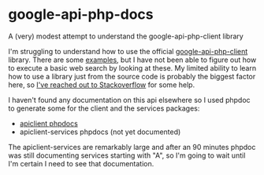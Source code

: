 # google-api-php-docs
A (very) modest attempt to understand the google-api-php-client library

I'm struggling to understand how to use the official [google-api-php-client](https://github.com/google/google-api-php-client) library.  There are some [examples](https://github.com/google/google-api-php-client), but I have not been able to figure out how to execute a basic web search by looking at these.  My limited ability to learn how to use a library just from the source code is probably the biggest factor here, so [I've reached out to Stackoverflow](http://stackoverflow.com/questions/41592249/how-to-use-php-client-for-google-custom-search-engine) for some help.

I haven't found any documentation on this api elsewhere so I used phpdoc to generate some for the client and the services packages:

* [apiclient phpdocs](https://doub1ejack.github.io/vendor/google/apiclient/phpdoc/index.html)
* apiclient-services phpdocs (not yet documented)

The apiclient-services are remarkably large and after an 90 minutes phpdoc was still documenting services starting with "A", so I'm going to wait until I'm certain I need to see that documentation.
